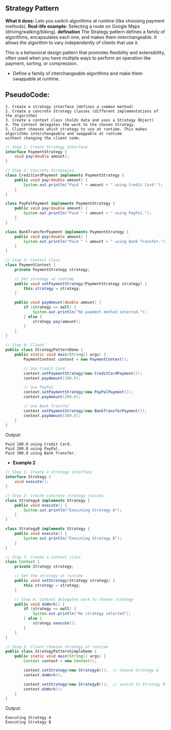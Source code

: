 ## Strategy Pattern

**What it does:** Lets you switch algorithms at runtime (like choosing payment methods).
**Real-life example:** Selecting a route on Google Maps (driving/walking/biking).
**defination** The Strategy pattern defines a family of algorithms, encapsulates each one, and makes them
interchangeable. It allows the algorithm to vary independently of clients that use it.

This is a behavioral design pattern that promotes flexibility and extensibility, often used when you have multiple ways
to perform an operation like payment, sorting, or compression.

- Define a family of interchangeable algorithms and make them swappable at runtime.

## PseudoCode:

```text
1. Create a strategy interface (defines a common method)
2. Create a concrete Strategy classes (different implementations of the algorithm)
3. Create a context class (holds data and uses a Strategy Object)
4. The Context delegates the work to the chosen Strategy.
5. Client chooses which strategy to use at runtime. This makes algorithms interchangeable and swappable at runtime 
without changing the client code.
```

```java
// Step 1: Create Strategy Interface
interface PaymentStrategy {
    void pay(double amount);
}

// Step 2: Concrete Strategies
class CreditCardPayment implements PaymentStrategy {
    public void pay(double amount) {
        System.out.println("Paid " + amount + " using Credit Card.");
    }
}

class PayPalPayment implements PaymentStrategy {
    public void pay(double amount) {
        System.out.println("Paid " + amount + " using PayPal.");
    }
}

class BankTransferPayment implements PaymentStrategy {
    public void pay(double amount) {
        System.out.println("Paid " + amount + " using Bank Transfer.");
    }
}

// Step 3: Context Class
class PaymentContext {
    private PaymentStrategy strategy;

    // Set strategy at runtime
    public void setPaymentStrategy(PaymentStrategy strategy) {
        this.strategy = strategy;
    }

    public void payAmount(double amount) {
        if (strategy == null) {
            System.out.println("No payment method selected.");
        } else {
            strategy.pay(amount);
        }
    }
}

// Step 4: Client
public class StrategyPatternDemo {
    public static void main(String[] args) {
        PaymentContext context = new PaymentContext();

        // Use Credit Card
        context.setPaymentStrategy(new CreditCardPayment());
        context.payAmount(100.0);

        // Use PayPal
        context.setPaymentStrategy(new PayPalPayment());
        context.payAmount(200.0);

        // Use Bank Transfer
        context.setPaymentStrategy(new BankTransferPayment());
        context.payAmount(300.0);
    }
}
```
Output:
```text
Paid 100.0 using Credit Card.
Paid 200.0 using PayPal.
Paid 300.0 using Bank Transfer.

```

- **Example 2**

```java
// Step 1: Create a strategy interface
interface Strategy {
    void execute();
}

// Step 2: Create concrete strategy classes
class StrategyA implements Strategy {
    public void execute() {
        System.out.println("Executing Strategy A");
    }
}

class StrategyB implements Strategy {
    public void execute() {
        System.out.println("Executing Strategy B");
    }
}

// Step 3: Create a context class
class Context {
    private Strategy strategy;

    // Set the strategy at runtime
    public void setStrategy(Strategy strategy) {
        this.strategy = strategy;
    }

    // Step 4: Context delegates work to chosen strategy
    public void doWork() {
        if (strategy == null) {
            System.out.println("No strategy selected");
        } else {
            strategy.execute();
        }
    }
}

// Step 5: Client chooses strategy at runtime
public class StrategyPatternSimpleDemo {
    public static void main(String[] args) {
        Context context = new Context();

        context.setStrategy(new StrategyA());  // choose Strategy A
        context.doWork();

        context.setStrategy(new StrategyB());  // switch to Strategy B
        context.doWork();
    }
}
```
Output:
```text
Executing Strategy A
Executing Strategy B
```